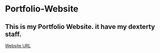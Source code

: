 # Portfolio-Website

## This is my Portfolio Website. it have my dexterty staff.

[Website URL](https://ardexstuff.blogspot.com)
